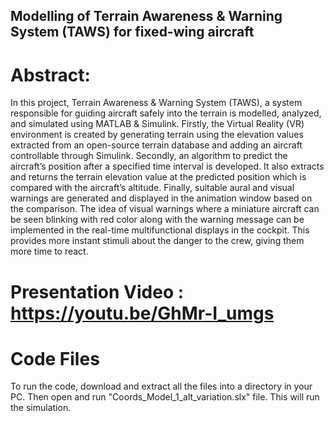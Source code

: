 ## Modelling of Terrain Awareness & Warning System (TAWS) for fixed-wing aircraft ## 

# Abstract: 
In this project, Terrain Awareness & Warning System (TAWS), a system responsible for guiding aircraft safely into the terrain is modelled, analyzed, and simulated using MATLAB & Simulink. Firstly, the Virtual Reality (VR) environment is created by generating terrain using the elevation values extracted from an open-source terrain database and adding an aircraft controllable through Simulink. Secondly, an algorithm to predict the aircraft’s position after a specified time interval is developed. It also extracts and returns the terrain elevation value at the predicted position which is compared with the aircraft’s altitude. Finally, suitable aural and visual warnings are generated and displayed in the animation window based on the comparison. The idea of visual warnings where a miniature aircraft can be seen blinking with red color along with the warning message can be implemented in the real-time multifunctional displays in the cockpit. This provides more instant stimuli about the danger to the crew, giving them more time to react.

# Presentation Video : https://youtu.be/GhMr-I_umgs 

# Code Files
To run the code, download and extract all the files into a directory in your PC. Then open and run "Coords_Model_1_alt_variation.slx" file. This will run the simulation. 
